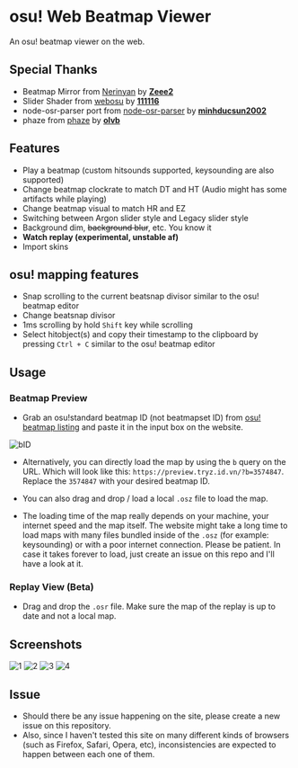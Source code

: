 # osu! Web Beatmap Viewer
An osu! beatmap viewer on the web.

## Special Thanks
- Beatmap Mirror from [Nerinyan](https://nerinyan.moe) by **[Zeee2](https://github.com/zeee2)**
- Slider Shader from [webosu](https://github.com/111116/webosu) by **[111116](https://github.com/111116)**
- node-osr-parser port from [node-osr-parser](https://github.com/minhducsun2002/node-osr-parser) by **[minhducsun2002](https://github.com/minhducsun2002)**
- phaze from [phaze](https://github.com/olvb/phaze) by **[olvb](https://github.com/olvb)**

## Features
- Play a beatmap (custom hitsounds supported, keysounding are also supported)
- Change beatmap clockrate to match DT and HT (Audio might has some artifacts while playing)
- Change beatmap visual to match HR and EZ
- Switching between Argon slider style and Legacy slider style
- Background dim, ~~background blur~~, etc. You know it
- **Watch replay (experimental, unstable af)**
- Import skins

## osu! mapping features
- Snap scrolling to the current beatsnap divisor similar to the osu! beatmap editor
- Change beatsnap divisor
- 1ms scrolling by hold `Shift` key while scrolling
- Select hitobject(s) and copy their timestamp to the clipboard by pressing `Ctrl + C` similar to the osu! beatmap editor

## Usage
### Beatmap Preview
- Grab an osu!standard beatmap ID (not beatmapset ID) from [osu! beatmap listing](https://osu.ppy.sh/beatmapsets?m=0) and paste it in the input box on the website.

![bID](https://i.imgur.com/044ifKu.png)

- Alternatively, you can directly load the map by using the `b` query on the URL. Which will look like this: `https://preview.tryz.id.vn/?b=3574847`. Replace the `3574847` with your desired beatmap ID.

- You can also drag and drop / load a local `.osz` file to load the map.

- The loading time of the map really depends on your machine, your internet speed and the map itself. The website might take a long time to load maps with many files bundled inside of the `.osz` (for example: keysounding) or with a poor internet connection. Please be patient. In case it takes forever to load, just create an issue on this repo and I'll have a look at it.

### Replay View (Beta)
- Drag and drop the `.osr` file. Make sure the map of the replay is up to date and not a local map.

## Screenshots
![1](https://i.imgur.com/ZeXNNkz.png)
![2](https://i.imgur.com/Xo8QFFI.png)
![3](https://i.imgur.com/bQxPX7v.png)
![4](https://i.imgur.com/GmYhmfS.png)

## Issue
- Should there be any issue happening on the site, please create a new issue on this repository.
- Also, since I haven't tested this site on many different kinds of browsers (such as Firefox, Safari, Opera, etc), inconsistencies are expected to happen between each one of them.
